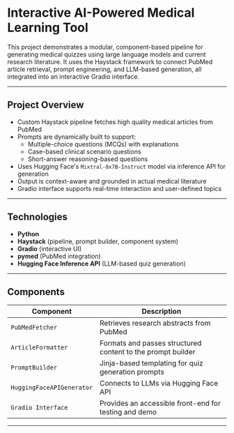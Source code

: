 # Interactive AI-Powered Medical Learning Tool

This project demonstrates a modular, component-based pipeline for generating medical quizzes using large language models and current research literature. It uses the Haystack framework to connect PubMed article retrieval, prompt engineering, and LLM-based generation, all integrated into an interactive Gradio interface.

---

## Project Overview

- Custom Haystack pipeline fetches high quality medical articles from PubMed
- Prompts are dynamically built to support:
  - Multiple-choice questions (MCQs) with explanations
  - Case-based clinical scenario questions
  - Short-answer reasoning-based questions
- Uses Hugging Face's `Mixtral-8x7B-Instruct` model via inference API for generation
- Output is context-aware and grounded in actual medical literature
- Gradio interface supports real-time interaction and user-defined topics

---

## Technologies

- **Python**
- **Haystack** (pipeline, prompt builder, component system)
- **Gradio** (interactive UI)
- **pymed** (PubMed integration)
- **Hugging Face Inference API** (LLM-based quiz generation)

---

## Components

| Component            | Description                                                 |
|---------------------|-------------------------------------------------------------|
| `PubMedFetcher`      | Retrieves research abstracts from PubMed                   |
| `ArticleFormatter`   | Formats and passes structured content to the prompt builder |
| `PromptBuilder`      | Jinja-based templating for quiz generation prompts          |
| `HuggingFaceAPIGenerator` | Connects to LLMs via Hugging Face API              |
| `Gradio Interface`   | Provides an accessible front-end for testing and demo       |

---

